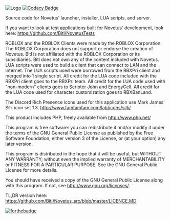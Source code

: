 ![Logo](https://github.com/Bitl/Novetus_src/raw/master/Graphics/NOVETUS_small.png)
[![Codacy Badge](https://api.codacy.com/project/badge/Grade/492ffef06085409ab50b73522e31be4c)](https://www.codacy.com/manual/Bitl/Novetus_src?utm_source=github.com&amp;utm_medium=referral&amp;utm_content=Bitl/Novetus_src&amp;utm_campaign=Badge_Grade)

Source code for Novetus' launcher, installer, LUA scripts, and server.

If you want to look at test applications built for Novetus' development, look here: https://github.com/Bitl/NovetusTests

ROBLOX and the ROBLOX Clients were made by the ROBLOX Corporation.
The ROBLOX Corporation does not support or endorse the creation of Novetus.
Bitl is not affiliated with the ROBLOX Corporation or its subsidiaries. 
Bitl does not own any of the content included with Novetus.
LUA scripts were used to build a client that can connect to LAN and the Internet.
The LUA scripts used were borrowed from the RBXPri client and merged into 1 single script.
All credit for the LUA code included with the RBXPri client goes to the RBXPri team.
All credit for the LUA code used with "non-modern" clients goes to Scripter John and EnergyCell.
All credit for the LUA code used for character customization goes to RBXBanLand.

The Discord Rich Presence icons used for this application use Mark James' Silk icon set 1.3.
http://www.famfamfam.com/lab/icons/silk/

This product includes PHP, freely available from http://www.php.net/

This program is free software: you can redistribute it and/or modify
it under the terms of the GNU General Public License as published by
the Free Software Foundation, either version 3 of the License, or
(at your option) any later version.

This program is distributed in the hope that it will be useful,
but WITHOUT ANY WARRANTY; without even the implied warranty of
MERCHANTABILITY or FITNESS FOR A PARTICULAR PURPOSE.  See the
GNU General Public License for more details.

You should have received a copy of the GNU General Public License
along with this program.  If not, see http://www.gnu.org/licenses/.

TL,DR version here: https://github.com/Bitl/Novetus_src/blob/master/LICENCE.MD

[![forthebadge](https://forthebadge.com/images/badges/built-with-love.svg)](https://forthebadge.com)
